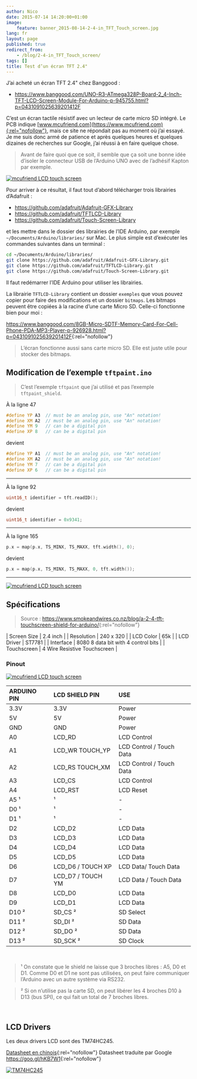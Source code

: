 ```yaml
---
author: Nico
date: 2015-07-14 14:20:00+01:00
image:
    feature: banner_2015-08-14-2-4-in_TFT_Touch_screen.jpg
lang: fr
layout: page
published: true
redirect_from:
    - /blog/2-4-in_TFT_Touch_screen/
tags: []
title: Test d’un écran TFT 2.4"
---
```


J’ai acheté un écran TFT 2.4" chez Banggood :

-   <https://www.banggood.com/UNO-R3-ATmega328P-Board-2_4-Inch-TFT-LCD-Screen-Module-For-Arduino-p-945755.html?p=0431091025639201412F>

C’est un écran tactile résistif avec un lecteur de carte micro SD intégré. Le PCB indique [www.mcufriend.com](https://www.mcufriend.com){:rel="nofollow"}, mais ce site ne répondait pas au moment où j’ai essayé. Je me suis donc armé de patience et après quelques heures et quelques dizaines de recherches sur Google, j’ai réussi à en faire quelque chose.

> Avant de faire quoi que ce soit, il semble que ça soit une bonne idée d’isoler le connecteur USB de l’Arduino UNO avec de l’adhésif Kapton par exemple.

[![mcufriend LCD touch screen][1]][1]

Pour arriver à ce résultat, il faut tout d’abord télécharger trois librairies d’Adafruit :

-   <https://github.com/adafruit/Adafruit-GFX-Library>
-   <https://github.com/adafruit/TFTLCD-Library>
-   <https://github.com/adafruit/Touch-Screen-Library>

et les mettre dans le dossier des librairies de l’IDE Arduino, par exemple `~/Documents/Arduino/libraries/` sur Mac. Le plus simple est d’exécuter les commandes suivantes dans un terminal :

```bash
cd ~/Documents/Arduino/libraries/
git clone https://github.com/adafruit/Adafruit-GFX-Library.git
git clone https://github.com/adafruit/TFTLCD-Library.git
git clone https://github.com/adafruit/Touch-Screen-Library.git
```

Il faut redémarrer l’IDE Arduino pour utiliser les librairies.

La librairie `TFTLCD-Library` contient un dossier `exemples` que vous pouvez copier pour faire des modifications et un dossier `bitmaps`. Les bitmaps peuvent être copiées à la racine d’une carte Micro SD. Celle-ci fonctionne bien pour moi :

<https://www.banggood.com/8GB-Micro-SDTF-Memory-Card-For-Cell-Phone-PDA-MP3-Player-p-926928.html?p=0431091025639201412F>{:rel="nofollow"}

> L’écran fonctionne aussi sans carte micro SD. Elle est juste utile pour stocker des bitmaps.

## Modification de l’exemple `tftpaint.ino`

> C’est l’exemple `tftpaint` que j’ai utilisé et pas l’exemple `tftpaint_shield`.

À la ligne 47

```c++
#define YP A3  // must be an analog pin, use "An" notation!
#define XM A2  // must be an analog pin, use "An" notation!
#define YM 9   // can be a digital pin
#define XP 8   // can be a digital pin
```

devient

```c++
#define YP A1  // must be an analog pin, use "An" notation!
#define XM A2  // must be an analog pin, use "An" notation!
#define YM 7   // can be a digital pin
#define XP 6   // can be a digital pin
```

---

À la ligne 92

```c++
uint16_t identifier = tft.readID();
```

devient

```c++
uint16_t identifier = 0x9341;
```

---

À la ligne 165

```c++
p.x = map(p.x, TS_MINX, TS_MAXX, tft.width(), 0);
```

devient

```c++
p.x = map(p.x, TS_MINX, TS_MAXX, 0, tft.width());
```

---

[![mcufriend LCD touch screen][2]][2]

## Spécifications

> Source : <https://www.smokeandwires.co.nz/blog/a-2-4-tft-touchscreen-shield-for-arduino/>{:rel="nofollow"}

| Screen Size | 2.4 inch |
| Resolution | 240 x 320 |
| LCD Color | 65k |
| LCD Driver | ST7781 |
| Interface | 8080 8 data bit with 4 control bits |
| Touchscreen | 4 Wire Resistive Touchscreen |

### Pinout

[![mcufriend LCD touch screen][3]][3]

| ARDUINO PIN | LCD SHIELD PIN    | USE                      |
| :---------- | :---------------- | :----------------------- |
| 3.3V        | 3.3V              | Power                    |
| 5V          | 5V                | Power                    |
| GND         | GND               | Power                    |
| A0          | LCD_RD            | LCD Control              |
| A1          | LCD_WR TOUCH_YP   | LCD Control / Touch Data |
| A2          | LCD_RS TOUCH_XM   | LCD Control / Touch Data |
| A3          | LCD_CS            | LCD Control              |
| A4          | LCD_RST           | LCD Reset                |
| A5 ¹        | ¹                 | -                        |
| D0 ¹        | ¹                 | -                        |
| D1 ¹        | ¹                 | -                        |
| D2          | LCD_D2            | LCD Data                 |
| D3          | LCD_D3            | LCD Data                 |
| D4          | LCD_D4            | LCD Data                 |
| D5          | LCD_D5            | LCD Data                 |
| D6          | LCD_D6 / TOUCH XP | LCD Data/ Touch Data     |
| D7          | LCD_D7 / TOUCH YM | LCD Data / Touch Data    |
| D8          | LCD_D0            | LCD Data                 |
| D9          | LCD_D1            | LCD Data                 |
| D10 ²       | SD_CS ²           | SD Select                |
| D11 ²       | SD_DI ²           | SD Data                  |
| D12 ²       | SD_DO ²           | SD Data                  |
| D13 ²       | SD_SCK ²          | SD Clock                 |

&nbsp;

> ¹ On constate que le shield ne laisse que 3 broches libres : A5, D0 et D1. Comme D0 et D1 ne sont pas utilisées, on peut faire communiquer l’Arduino avec un autre système via RS232.

> ² Si on n’utilise pas la carte SD, on peut libérer les 4 broches D10 à D13 (bus SPI), ce qui fait un total de 7 broches libres.

&nbsp;

## LCD Drivers

Les deux drivers LCD sont des TM74HC245.

[Datasheet en chinois](https://www.szjdf.net/Private/ProductFiles/595775de665f4acba6a1.pdf){:rel="nofollow"}
Datasheet traduite par Google <https://goo.gl/hKB7W1>{:rel="nofollow"}

[![TM74HC245][4]][4]

[1]: ../../files/2015-08-14-2-4-in_TFT_Touch_screen/images/2-4-in_TFT_Touch_screen_front.jpg
[2]: ../../files/2015-08-14-2-4-in_TFT_Touch_screen/images/2-4-in_TFT_Touch_screen_ouilogique_com.jpg
[3]: ../../files/2015-08-14-2-4-in_TFT_Touch_screen/images/2-4-in_TFT_Touch_screen_back.jpg
[4]: ../../files/2015-08-14-2-4-in_TFT_Touch_screen/images/2-4-in_TFT_Touch_screen_ouilogique_TM74HC245_videoinverse.jpg
